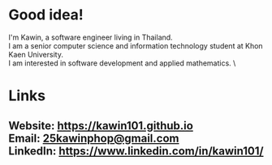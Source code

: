 # Good idea!
I'm Kawin, a software engineer living in Thailand. \
I am a senior computer science and information technology student at Khon Kaen University. \
I am interested in software development and applied mathematics. \

# Links
Website: https://kawin101.github.io \
Email: 25kawinphop@gmail.com \
LinkedIn: https://www.linkedin.com/in/kawin101/  
---
